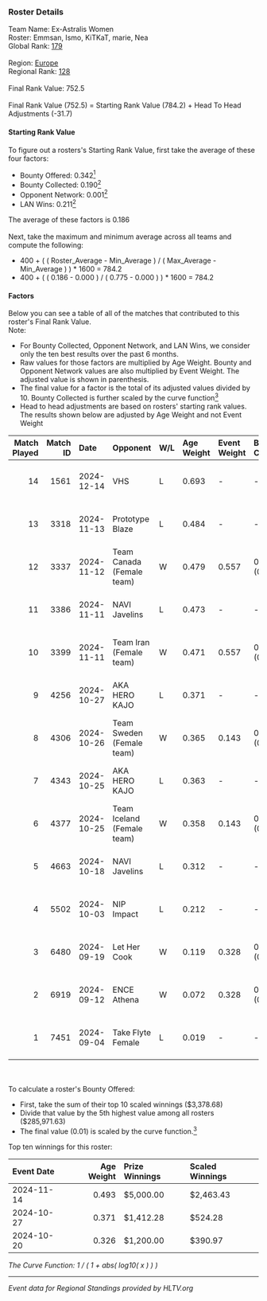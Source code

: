### Roster Details<br />
Team Name: Ex-Astralis Women<br />
Roster: Emmsan, Ismo, KiTKaT, marie, Nea<br />
Global Rank: [179](../../standings_global_2025_02_28.md)<br />
<br />
Region: [Europe]( ../../standings_europe_2025_02_28.md)<br />
Regional Rank: [128]( ../../standings_europe_2025_02_28.md)<br />
<br />
Final Rank Value:  752.5<br />
<br />
Final Rank Value (752.5) = Starting Rank Value (784.2) + Head To Head Adjustments (-31.7)<br />

#### Starting Rank Value<br />
To figure out a rosters's Starting Rank Value, first take the average of these four factors:<br />
- Bounty Offered: 0.342[<sup>1</sup>](#table2)
- Bounty Collected: 0.190[<sup>2</sup>](#table1)
- Opponent Network: 0.001[<sup>2</sup>](#table1)
- LAN Wins: 0.211[<sup>2</sup>](#table1)

The average of these factors is 0.186<br />
<br />
Next, take the maximum and minimum average across all teams and compute the following:<br />
- 400 + ( ( Roster_Average - Min_Average ) / ( Max_Average - Min_Average ) ) * 1600 = 784.2
- 400 + ( ( 0.186 - 0.000 ) / ( 0.775 - 0.000 ) ) * 1600 = 784.2


#### Factors<br />
Below you can see a table of all of the matches that contributed to this roster's Final Rank Value.<br />
Note:<br />

- For Bounty Collected, Opponent Network, and LAN Wins, we consider only the ten best results over the past 6 months.
- Raw values for those factors are multiplied by Age Weight. Bounty and Opponent Network values are also multiplied by Event Weight. The adjusted value is shown in parenthesis.
- The final value for a factor is the total of its adjusted values divided by 10. Bounty Collected is further scaled by the curve function[<sup>3</sup>](#curveFunction)
- Head to head adjustments are based on rosters' starting rank values. The results shown below are adjusted by Age Weight and not Event Weight
<span id="table1"></span><br />


| Match Played | Match ID | Date       | Opponent                   | W/L | Age Weight | Event Weight | Bounty Collected | Opponent Network | LAN Wins  | H2H Adj. | Roster                                |
| -: | -: | :- | :- | :- | :- | :- | :- | :- | :- | -: | :- |
|           14 |     1561 | 2024-12-14 | VHS                        | L   | 0.693      | -            | -                | -                | -         |   -17.45 | Emmsan, Ismo, KiTKaT, marie, Nea      |
|           13 |     3318 | 2024-11-13 | Prototype Blaze            | L   | 0.484      | -            | -                | -                | -         |    -4.86 | anja, Ismo, KiTKaT, marie, Sukkerzhok |
|           12 |     3337 | 2024-11-12 | Team Canada (Female team)  | W   | 0.479      | 0.557        | 0.000 (0.000)    | 0.024 (0.006)    | 1 (0.479) |     1.99 | anja, Ismo, KiTKaT, marie, Sukkerzhok |
|           11 |     3386 | 2024-11-11 | NAVI Javelins              | L   | 0.473      | -            | -                | -                | -         |    -2.40 | anja, Ismo, KiTKaT, marie, Sukkerzhok |
|           10 |     3399 | 2024-11-11 | Team Iran (Female team)    | W   | 0.471      | 0.557        | 0.000 (0.000)    | 0.000 (0.000)    | 1 (0.471) |     1.63 | anja, Ismo, KiTKaT, marie, Sukkerzhok |
|            9 |     4256 | 2024-10-27 | AKA HERO KAJO              | L   | 0.371      | -            | -                | -                | -         |    -5.82 | anja, Ismo, KiTKaT, marie, Sukkerzhok |
|            8 |     4306 | 2024-10-26 | Team Sweden (Female team)  | W   | 0.365      | 0.143        | 0.009 (0.000)    | 0.042 (0.002)    | 1 (0.365) |     3.88 | anja, Ismo, KiTKaT, marie, Sukkerzhok |
|            7 |     4343 | 2024-10-25 | AKA HERO KAJO              | L   | 0.363      | -            | -                | -                | -         |    -5.90 | anja, Ismo, KiTKaT, marie, Sukkerzhok |
|            6 |     4377 | 2024-10-25 | Team Iceland (Female team) | W   | 0.358      | 0.143        | 0.000 (0.000)    | 0.000 (0.000)    | 1 (0.358) |     1.20 | anja, Ismo, KiTKaT, marie, Sukkerzhok |
|            5 |     4663 | 2024-10-18 | NAVI Javelins              | L   | 0.312      | -            | -                | -                | -         |    -1.60 | Ismo, KiTKaT, marie, Nea, pullox      |
|            4 |     5502 | 2024-10-03 | NIP Impact                 | L   | 0.212      | -            | -                | -                | -         |    -3.61 | Ismo, KiTKaT, marie, Nea, pullox      |
|            3 |     6480 | 2024-09-19 | Let Her Cook               | W   | 0.119      | 0.328        | 0.002 (0.000)    | 0.036 (0.001)    | 0 (0.000) |     1.21 | Ismo, KiTKaT, marie, Nea, pullox      |
|            2 |     6919 | 2024-09-12 | ENCE Athena                | W   | 0.072      | 0.328        | 0.001 (0.000)    | 0.000 (0.000)    | 0 (0.000) |     0.45 | Ismo, KiTKaT, marie, Nea, pullox      |
|            1 |     7451 | 2024-09-04 | Take Flyte Female          | L   | 0.019      | -            | -                | -                | -         |    -0.38 | Ismo, KiTKaT, marie, Nea, pullox      |

<br />
<span id="table2"></span><br />
To calculate a roster's Bounty Offered:<br />

- First, take the sum of their top 10 scaled winnings ($3,378.68)
- Divide that value by the 5th highest value among all rosters ($285,971.63)
- The final value (0.01) is scaled by the curve function.[<sup>3</sup>](#curveFunction)

Top ten winnings for this roster:<br />

| Event Date | Age Weight | Prize Winnings | Scaled Winnings |
| :- | -: | :- | :- |
| 2024-11-14 |      0.493 | $5,000.00      | $2,463.43       |
| 2024-10-27 |      0.371 | $1,412.28      | $524.28         |
| 2024-10-20 |      0.326 | $1,200.00      | $390.97         |


<span id="curveFunction"></span>_The Curve Function: 1 / ( 1 + abs( log10( x ) ) )_<br />

---
_Event data for Regional Standings provided by HLTV.org_<br />
